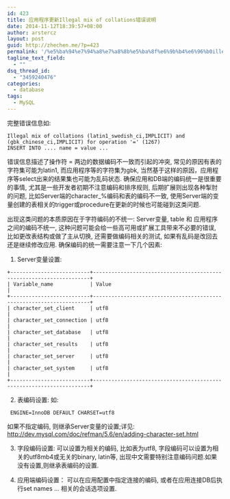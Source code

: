 ```yaml
---
id: 423
title: 应用程序更新Illegal mix of collations错误说明
date: 2014-11-12T18:39:57+08:00
author: arstercz
layout: post
guid: http://zhechen.me/?p=423
permalink: '/%e5%ba%94%e7%94%a8%e7%a8%8b%e5%ba%8f%e6%9b%b4%e6%96%b0illegal-mix-of-collations%e9%94%99%e8%af%af%e8%af%b4%e6%98%8e/'
tagline_text_field:
  - ""
dsq_thread_id:
  - "3459240476"
categories:
  - database
tags:
  - MySQL
---
```

完整错误信息如:
```
Illegal mix of collations (latin1_swedish_ci,IMPLICIT) and (gbk_chinese_ci,IMPLICIT) for operation '=' (1267)
INSERT INTO .... name = value ...
```

错误信息描述了操作符 = 两边的数据编码不一致而引起的冲突, 常见的原因有表的字符集可能为latin1, 而应用程序等的字符集为gbk, 当然基于这样的原因，应用程序等select出来的结果集也可能为乱码状态. 确保应用和DB端的编码统一是很重要的事情, 尤其是一些开发者初期不注意编码和排序规则, 后期扩展则出现各种掣肘的问题, 比如Server端的character_%编码和表的编码不一致, 使用Server端的变量创建的表相关的trigger或procedure在更新的时候也可能碰到这类问题.
<!--more-->

出现这类问题的本质原因在于字符编码的不统一: Server变量, table 和 应用程序之间的编码不统一, 这种问题可能会给一些高可用或扩展工具带来不必要的错误, 比如更改表结构或做了主从切换, 还需要做编码相关的测试, 如果有乱码是改回去还是继续修改应用. 确保编码的统一需要注意一下几个因素:
1. Server变量设置:
```
+--------------------------+---------------------------------------------------------------------+
| Variable_name            | Value                                                               |
+--------------------------+---------------------------------------------------------------------+
| character_set_client     | utf8                                                                |
| character_set_connection | utf8                                                                |
| character_set_database   | utf8                                                                |
| character_set_results    | utf8                                                                |
| character_set_server     | utf8                                                                |
| character_set_system     | utf8                                                                |
+--------------------------+---------------------------------------------------------------------+
```

2. 表编码设置:
如:
```
 ENGINE=InnoDB DEFAULT CHARSET=utf8
```
如果不指定编码, 则继承Server变量的设置;详见: <a href="http://dev.mysql.com/doc/refman/5.6/en/adding-character-set.html">http://dev.mysql.com/doc/refman/5.6/en/adding-character-set.html</a>

3. 字段编码设置:
可以设置为相关的编码, 比如表为utf8, 字段编码可以设置为相关的utf8mb4或无关的binary, latin等, 出现中文需要特别注意编码问题.如果没有设置,则继承表编码的设置.

4. 应用端编码设置：
可以在应用配置中指定连接的编码, 或者在应用连接DB后执行set names ... 相关的会话选项设置.